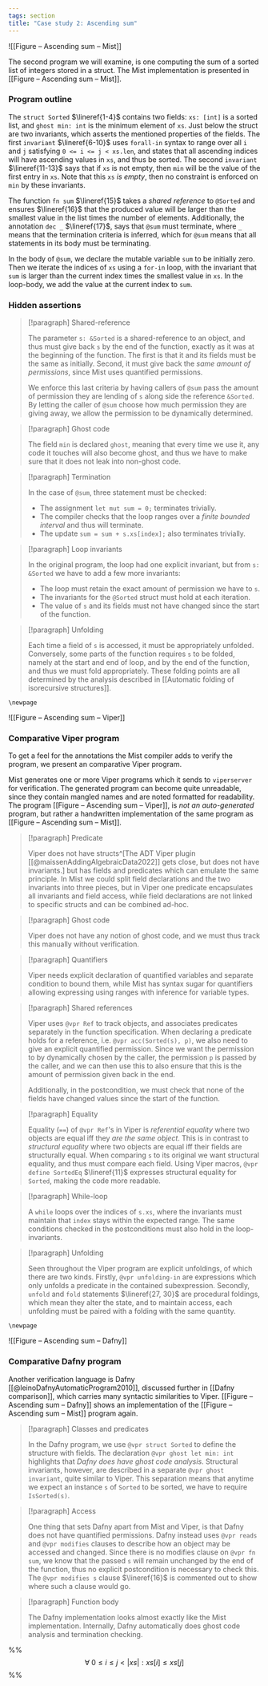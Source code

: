 ```yaml
---
tags: section
title: "Case study 2: Ascending sum"
---
```


![[Figure – Ascending sum – Mist]]

The second program we will examine, is one computing the sum of a sorted list of integers stored in a struct. The Mist implementation is presented in [[Figure – Ascending sum – Mist]].

### Program outline

The `struct Sorted` $\lineref{1-4}$ contains two fields: `xs: [int]` is a sorted list, and `ghost min: int` is the minimum element of `xs`. Just below the struct are two invariants, which asserts the mentioned properties of the fields. The first `invariant` $\lineref{6-10}$ uses `forall-in` syntax to range over all `i` and `j` satisfying `0 <= i <= j < xs.len`, and states that all ascending indices will have ascending values in `xs`, and thus be sorted. The second `invariant` $\lineref{11-13}$ says that if `xs` is not empty, then `min` will be the value of the first entry in `xs`. Note that this `xs` _is empty_, then no constraint is enforced on `min` by these invariants.

The function `fn sum` $\lineref{15}$ takes a _shared reference_ to `@Sorted` and ensures $\lineref{16}$ that the produced value will be larger than the smallest value in the list times the number of elements. Additionally, the annotation `dec _` $\lineref{17}$, says that `@sum` must terminate, where `_` means that the termination criteria is inferred, which for `@sum` means that all statements in its body must be terminating.

In the body of `@sum`, we declare the mutable variable `sum` to be initially zero. Then we iterate the indices of `xs` using a `for-in` loop, with the invariant that `sum` is larger than the current index times the smallest value in `xs`. In the loop-body, we add the value at the current index to `sum`.

### Hidden assertions

> [!paragraph] Shared-reference
> 
> The parameter `s: &Sorted` is a shared-reference to an object, and thus must give back `s` by the end of the function, exactly as it was at the beginning of the function. The first is that it and its fields must be the same as initially. Second, it must give back the _same amount of permissions_, since Mist uses quantified permissions.
>
> We enforce this last criteria by having callers of `@sum` pass the amount of permission they are lending of `s` along side the reference `&Sorted`. By letting the caller of `@sum` choose how much permission they are giving away, we allow the permission to be dynamically determined.

> [!paragraph] Ghost code
> 
> The field `min` is declared `ghost`, meaning that every time we use it, any code it touches will also become ghost, and thus we have to make sure that it does not leak into non-ghost code.

> [!paragraph] Termination
> 
> In the case of `@sum`, three statement must be checked:
> 
> - The assignment `let mut sum = 0;` terminates trivially.
> - The compiler checks that the loop ranges over a _finite bounded interval_ and thus will terminate.
> - The update `sum = sum + s.xs[index];` also terminates trivially.

> [!paragraph] Loop invariants
> 
> In the original program, the loop had one explicit invariant, but from `s: &Sorted` we have to add a few more invariants:
> 
> - The loop must retain the exact amount of permission we have to `s`.
> - The invariants for the `@Sorted` struct must hold at each iteration.
> - The value of `s` and its fields must not have changed since the start of the function.

> [!paragraph] Unfolding
> 
> Each time a field of `s` is accessed, it must be appropriately unfolded. Conversely, some parts of the function requires `s` to be folded, namely at the start and end of loop, and by the end of the function, and thus we must fold appropriately. These folding points are all determined by the analysis described in [[Automatic folding of isorecursive structures]].

```{=tex}
\newpage
```

![[Figure – Ascending sum – Viper]]

### Comparative Viper program

To get a feel for the annotations the Mist compiler adds to verify the program, we present an comparative Viper program.

Mist generates one or more Viper programs which it sends to `viperserver` for verification. The generated program can become quite unreadable, since they contain mangled names and are noted formatted for readability. The program [[Figure – Ascending sum – Viper]], is _not an auto-generated_ program, but rather a handwritten implementation of the same program as [[Figure – Ascending sum – Mist]].

> [!paragraph] Predicate
> 
> Viper does not have structs^[The ADT Viper plugin [[@maissenAddingAlgebraicData2022]] gets close, but does not have invariants.] but has fields and predicates which can emulate the same principle. In Mist we could split field declarations and the two invariants into three pieces, but in Viper one predicate encapsulates all invariants and field access, while field declarations are not linked to specific structs and can be combined ad-hoc.

> [!paragraph] Ghost code
> 
> Viper does not have any notion of ghost code, and we must thus track this manually without verification.

> [!paragraph] Quantifiers
> 
> Viper needs explicit declaration of quantified variables and separate condition to bound them, while Mist has syntax sugar for quantifiers allowing expressing using ranges with inference for variable types.

> [!paragraph] Shared references
>
> Viper uses `@vpr Ref` to track objects, and associates predicates separately in the function specification. When declaring a predicate holds for a reference, i.e. `@vpr acc(Sorted(s), p)`, we also need to give an explicit quantified permission. Since we want the permission to by dynamically chosen by the caller, the permission `p` is passed by the caller, and we can then use this to also ensure that this is the amount of permission given back in the end.
> 
> Additionally, in the postcondition, we must check that none of the fields have changed values since the start of the function.

> [!paragraph] Equality
> 
> Equality (`==`) of `@vpr Ref`'s in Viper is _referential equality_ where two objects are equal iff they _are the same object_. This is in contrast to _structural equality_ where two objects are equal iff their fields are structurally equal. When comparing `s` to its original we want structural equality, and thus must compare each field. Using Viper macros, `@vpr define SortedEq` $\lineref{11}$ expresses structural equality for `Sorted`, making the code more readable.

> [!paragraph] While-loop
>
> A `while` loops over the indices of `s.xs`, where the invariants must maintain that `index` stays within the expected range. The same conditions checked in the postconditions must also hold in the loop-invariants.

> [!paragraph] Unfolding
>  
> Seen throughout the Viper program are explicit unfoldings, of which there are two kinds. Firstly, `@vpr unfolding-in` are expressions which only unfolds a predicate in the contained subexpression. Secondly, `unfold` and `fold` statements $\lineref{27, 30}$ are procedural foldings, which mean they alter the state, and to maintain access, each unfolding must be paired with a folding with the same quantity.

```{=tex}
\newpage
```

![[Figure – Ascending sum – Dafny]]

### Comparative Dafny program

Another verification language is Dafny [[@leinoDafnyAutomaticProgram2010]], discussed further in [[Dafny comparison]], which carries many syntactic similarities to Viper. [[Figure – Ascending sum – Dafny]] shows an implementation of the [[Figure – Ascending sum – Mist]] program again.

> [!paragraph] Classes and predicates
>
> In the Dafny program, we use `@vpr struct Sorted` to define the structure with fields. The declaration `@vpr ghost let min: int` highlights that _Dafny does have ghost code analysis_. Structural invariants, however, are described in a separate `@vpr ghost invariant`, quite similar to Viper. This separation means that anytime we expect an instance `s` of `Sorted` to be sorted, we have to require `IsSorted(s)`.

> [!paragraph] Access
>
> One thing that sets Dafny apart from Mist and Viper, is that Dafny does not have quantified permissions. Dafny instead uses `@vpr reads` and `@vpr modifies` clauses to describe how an object may be accessed and changed. Since there is no modifies clause on `@vpr fn sum`, we know that the passed `s` will remain unchanged by the end of the function, thus no explicit postcondition is necessary to check this. The `@vpr modifies s` clause $\lineref{16}$ is commented out to show where such a clause would go.

> [!paragraph] Function body
>
> The Dafny implementation looks almost exactly like the Mist implementation. Internally, Dafny automatically does ghost code analysis and termination checking.

%%$$
\forall \; 0 \leq i \leq j < |xs| : xs[i] \leq xs[j]
$$%%